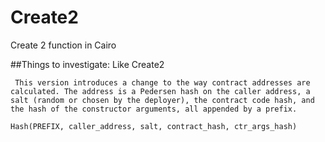 # Create2
Create 2 function in Cairo

##Things to investigate:
Like Create2

``
This version introduces a change to the way contract addresses are calculated. The address is a Pedersen hash on the caller address, a salt (random or chosen by the deployer), the contract code hash, and the hash of the constructor arguments, all appended by a prefix.``

```Hash(PREFIX, caller_address, salt, contract_hash, ctr_args_hash)```
